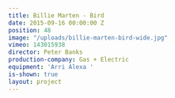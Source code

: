 ```yaml
---
title: Billie Marten - Bird
date: 2015-09-16 00:00:00 Z
position: 48
image: "/uploads/billie-marten-bird-wide.jpg"
vimeo: 143015938
director: Peter Banks
production-company: Gas + Electric
equipment: 'Arri Alexa '
is-shown: true
layout: project
---
```


